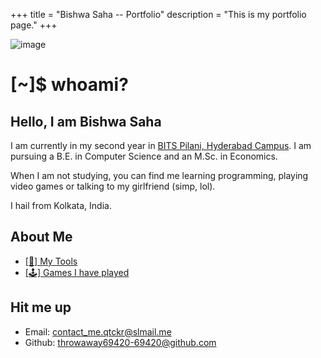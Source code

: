 +++
title = "Bishwa Saha -- Portfolio"
description = "This is my portfolio page."
+++

![image](https://mir-s3-cdn-cf.behance.net/project_modules/max_1200/e7d2bd61228185.5a67a07360e75.gif)

# [~]$ whoami?

## Hello, I am Bishwa Saha

I am currently in my second year in [BITS Pilani, Hyderabad Campus](https://www.bits-pilani.ac.in/hyderabad/). I am pursuing a B.E. in Computer Science and an M.Sc. in Economics.

When I am not studying, you can find me learning programming, playing video games or talking to my girlfriend (simp, lol).

I hail from Kolkata, India.

## About Me

- [[🔧] My Tools](/more/tools)
- [[🕹️] Games I have played](/more/games)

## Hit me up

- Email: [contact_me.qtckr@slmail.me](mailto:contact_me.qtckr@slmail.me)
- Github: [throwaway69420-69420@github.com](https://github.com/throwaway69420-69420/)
